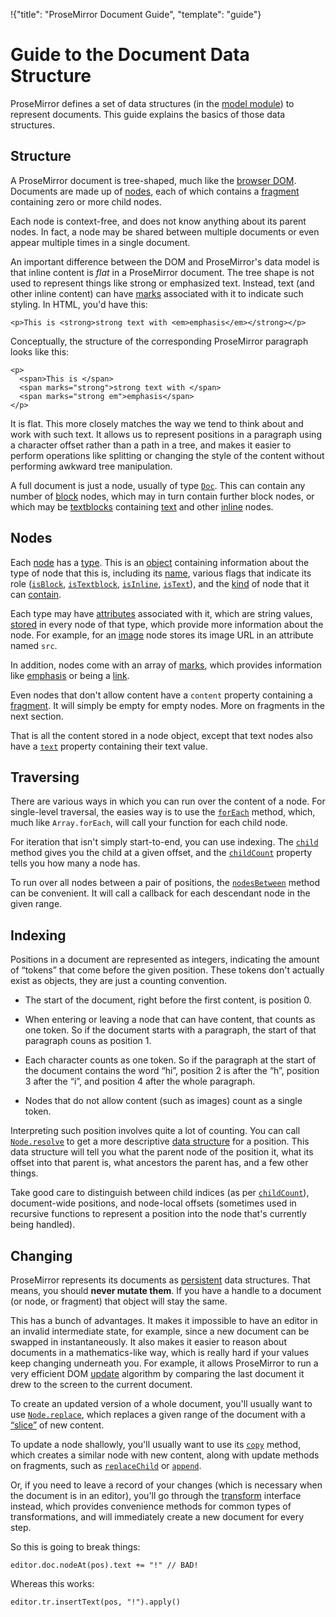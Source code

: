!{"title": "ProseMirror Document Guide",
  "template": "guide"}

# Guide to the Document Data Structure

ProseMirror defines a set of data structures (in the
[model module](##model)) to represent documents. This guide explains
the basics of those data structures.

## Structure

A ProseMirror document is tree-shaped, much like the
[browser DOM](https://developer.mozilla.org/en-US/docs/Web/API/Document_Object_Model).
Documents are made up of [nodes](##Node), each
of which contains a [fragment](##Fragment) containing zero
or more child nodes.

Each node is context-free, and does not know anything about its parent
nodes. In fact, a node may be shared between multiple documents or
even appear multiple times in a single document.

An important difference between the DOM and ProseMirror's data model
is that inline content is *flat* in a ProseMirror document. The tree
shape is not used to represent things like strong or emphasized text.
Instead, text (and other inline content) can have [marks](##Mark)
associated with it to indicate such styling. In HTML, you'd have this:

    <p>This is <strong>strong text with <em>emphasis</em></strong></p>

Conceptually, the structure of the corresponding ProseMirror paragraph
looks like this:

    <p>
      <span>This is </span>
      <span marks="strong">strong text with </span>
      <span marks="strong em">emphasis</span>
    </p>

It is flat. This more closely matches the way we tend to think about
and work with such text. It allows us to represent positions in a
paragraph using a character offset rather than a path in a tree, and
makes it easier to perform operations like splitting or changing the
style of the content without performing awkward tree manipulation.

A full document is just a node, usually of type [`Doc`](##Doc). This
can contain any number of [block](##Block) nodes, which may in turn
contain further block nodes, or which may be [textblocks](##Textblock)
containing [text](##Text) and other [inline](##Inline) nodes.

## Nodes

Each [node](##Node) has a [type](##Node.type). This is an
[object](##NodeType) containing information about the type of node
that this is, including its [name](##NodeType.name), various flags
that indicate its role ([`isBlock`](##NodeType.isBlock),
[`isTextblock`](##NodeType.isTextblock),
[`isInline`](##NodeType.isInline), [`isText`](##NodeType.isText)), and
the [kind](##NodeType.kinds) of node that it can
[contain](##NodeType.contains).

Each type may have [attributes](##NodeType.attrs) associated with it,
which are string values, [stored](##Node.attrs) in every node of that
type, which provide more information about the node. For example, for
an [image](##Image) node stores its image URL in an attribute named
`src`.

In addition, nodes come with an array of [marks](##Mark), which
provides information like [emphasis](##EmMark) or being a
[link](##LinkMark).

Even nodes that don't allow content have a `content` property
containing a [fragment](##Fragment). It will simply be empty for empty
nodes. More on fragments in the next section.

That is all the content stored in a node object, except that text
nodes also have a [`text`](##Node.text) property containing their text
value.

## Traversing

There are various ways in which you can run over the content of a
node. For single-level traversal, the easies way is to use the
[`forEach`](##Node.forEach) method, which, much like `Array.forEach`,
will call your function for each child node.

For iteration that isn't simply start-to-end, you can use indexing.
The [`child`](##Node.child) method gives you the child at a given
offset, and the [`childCount`](##Node.childCount) property tells you
how many a node has.

To run over all nodes between a pair of positions, the
[`nodesBetween`](##Node.nodesBetween) method can be convenient. It
will call a callback for each descendant node in the given range.

## Indexing

Positions in a document are represented as integers, indicating the
amount of “tokens” that come before the given position. These tokens
don't actually exist as objects, they are just a counting convention.

 * The start of the document, right before the first content, is
   position 0.

 * When entering or leaving a node that can have content, that counts
   as one token. So if the document starts with a paragraph, the start
   of that paragraph couns as position 1.

 * Each character counts as one token. So if the paragraph at the
   start of the document contains the word “hi”, position 2 is after
   the “h”, position 3 after the “i”, and position 4 after the whole
   paragraph.

 * Nodes that do not allow content (such as images) count as a single
   token.

Interpreting such position involves quite a lot of counting. You can
call [`Node.resolve`](##Node.resolve) to get a more descriptive
[data structure](##ResolvedPos) for a position. This data structure
will tell you what the parent node of the position it, what its offset
into that parent is, what ancestors the parent has, and a few other
things.

Take good care to distinguish between child indices (as per
[`childCount`](##Node.childCount)), document-wide positions, and
node-local offsets (sometimes used in recursive functions to represent
a position into the node that's currently being handled).

## Changing

ProseMirror represents its documents as
[persistent](https://en.wikipedia.org/wiki/Persistent_data_structure)
data structures. That means, you should **never mutate them**. If you
have a handle to a document (or node, or fragment) that object will
stay the same.

This has a bunch of advantages. It makes it impossible to have an
editor in an invalid intermediate state, for example, since a new
document can be swapped in instantaneously. It also makes it easier to
reason about documents in a mathematics-like way, which is really hard
if your values keep changing underneath you. For example, it allows
ProseMirror to run a very efficient DOM [update](##ProseMirror.flush)
algorithm by comparing the last document it drew to the screen to the
current document.

To create an updated version of a whole document, you'll usually want
to use [`Node.replace`](##Node.replace), which replaces a given range
of the document with a [“slice”](##Slice) of new content.

To update a node shallowly, you'll usually want to use its
[`copy`](##Node.copy) method, which creates a similar node with new
content, along with update methods on fragments, such as
[`replaceChild`](##Fragment.replaceChild) or
[`append`](##Fragment.append).

Or, if you need to leave a record of your changes (which is necessary
when the document is in an editor), you'll go through the
[transform](./transform.html) interface instead, which provides
convenience methods for common types of transformations, and will
immediately create a new document for every step.

So this is going to break things:

    editor.doc.nodeAt(pos).text += "!" // BAD!

Whereas this works:

    editor.tr.insertText(pos, "!").apply()

